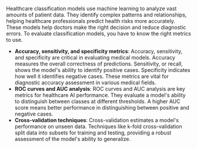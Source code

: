 Healthcare classification models use machine learning to analyze vast amounts of patient data. They identify complex patterns and relationships, helping healthcare professionals predict health risks more accurately. These models help doctors make the right decision and reduce diagnostic errors. To evaluate classification models, you have to know the right metrics to use.

- **Accuracy, sensitivity, and specificity metrics**: Accuracy, sensitivity, and specificity are critical in evaluating medical models. Accuracy measures the overall correctness of predictions. Sensitivity, or recall, shows the model's ability to identify positive cases. Specificity indicates how well it identifies negative cases. These metrics are vital for diagnostic accuracy assessment in various medical fields.
- **ROC curves and AUC analysis**: ROC curves and AUC analysis are key metrics for healthcare AI performance. They evaluate a model's ability to distinguish between classes at different thresholds. A higher AUC score means better performance in distinguishing between positive and negative cases.
- **Cross-validation techniques**: Cross-validation estimates a model's performance on unseen data. Techniques like k-fold cross-validation split data into subsets for training and testing, providing a robust assessment of the model's ability to generalize. 